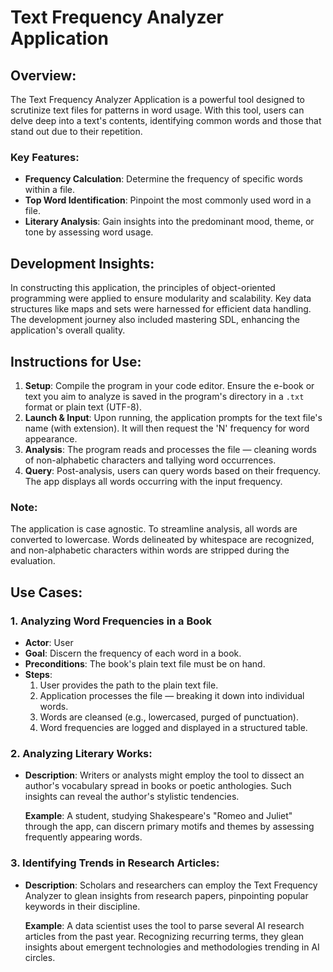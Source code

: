 
# Text Frequency Analyzer Application

## Overview:

The Text Frequency Analyzer Application is a powerful tool designed to scrutinize text files for patterns in word usage. With this tool, users can delve deep into a text's contents, identifying common words and those that stand out due to their repetition.

### Key Features:

- **Frequency Calculation**: Determine the frequency of specific words within a file.
- **Top Word Identification**: Pinpoint the most commonly used word in a file.
- **Literary Analysis**: Gain insights into the predominant mood, theme, or tone by assessing word usage.

## Development Insights:

In constructing this application, the principles of object-oriented programming were applied to ensure modularity and scalability. Key data structures like maps and sets were harnessed for efficient data handling. The development journey also included mastering SDL, enhancing the application's overall quality.

## Instructions for Use:

1. **Setup**: Compile the program in your code editor. Ensure the e-book or text you aim to analyze is saved in the program's directory in a `.txt` format or plain text (UTF-8).
2. **Launch & Input**: Upon running, the application prompts for the text file's name (with extension). It will then request the 'N' frequency for word appearance.
3. **Analysis**: The program reads and processes the file — cleaning words of non-alphabetic characters and tallying word occurrences.
4. **Query**: Post-analysis, users can query words based on their frequency. The app displays all words occurring with the input frequency.

### Note:

The application is case agnostic. To streamline analysis, all words are converted to lowercase. Words delineated by whitespace are recognized, and non-alphabetic characters within words are stripped during the evaluation.

## Use Cases:

### 1. Analyzing Word Frequencies in a Book

- **Actor**: User
- **Goal**: Discern the frequency of each word in a book.
- **Preconditions**: The book's plain text file must be on hand.
- **Steps**:
  1. User provides the path to the plain text file.
  2. Application processes the file — breaking it down into individual words.
  3. Words are cleansed (e.g., lowercased, purged of punctuation).
  4. Word frequencies are logged and displayed in a structured table.

### 2. Analyzing Literary Works:

- **Description**: Writers or analysts might employ the tool to dissect an author's vocabulary spread in books or poetic anthologies. Such insights can reveal the author's stylistic tendencies.

  **Example**: A student, studying Shakespeare's "Romeo and Juliet" through the app, can discern primary motifs and themes by assessing frequently appearing words.

### 3. Identifying Trends in Research Articles:

- **Description**: Scholars and researchers can employ the Text Frequency Analyzer to glean insights from research papers, pinpointing popular keywords in their discipline.

  **Example**: A data scientist uses the tool to parse several AI research articles from the past year. Recognizing recurring terms, they glean insights about emergent technologies and methodologies trending in AI circles.
